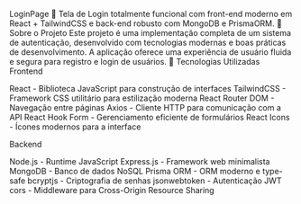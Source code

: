 LoginPage 🔐
Tela de Login totalmente funcional com front-end moderno em React + TailwindCSS e back-end robusto com MongoDB e PrismaORM.
🎯 Sobre o Projeto
Este projeto é uma implementação completa de um sistema de autenticação, desenvolvido com tecnologias modernas e boas práticas de desenvolvimento. A aplicação oferece uma experiência de usuário fluida e segura para registro e login de usuários.
🚀 Tecnologias Utilizadas
Frontend

React - Biblioteca JavaScript para construção de interfaces
TailwindCSS - Framework CSS utilitário para estilização moderna
React Router DOM - Navegação entre páginas
Axios - Cliente HTTP para comunicação com a API
React Hook Form - Gerenciamento eficiente de formulários
React Icons - Ícones modernos para a interface

Backend

Node.js - Runtime JavaScript
Express.js - Framework web minimalista
MongoDB - Banco de dados NoSQL
Prisma ORM - ORM moderno e type-safe
bcryptjs - Criptografia de senhas
jsonwebtoken - Autenticação JWT
cors - Middleware para Cross-Origin Resource Sharing
